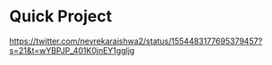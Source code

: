 # Quick Project

https://twitter.com/nevrekaraishwa2/status/1554483177695379457?s=21&t=wYBPJP_401K0jnEY1ggljg

